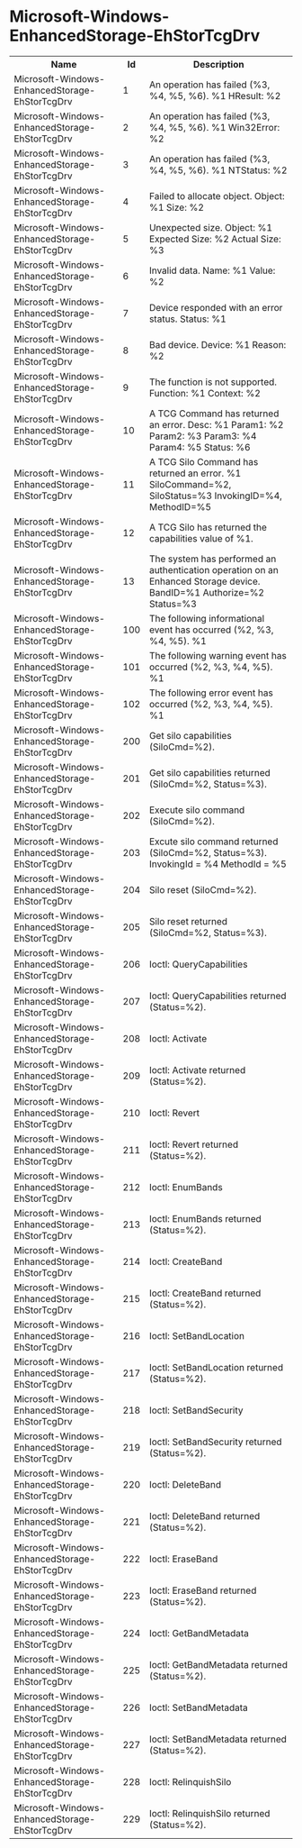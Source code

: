 # Microsoft-Windows-EnhancedStorage-EhStorTcgDrv

<table>
<colgroup><col/><col/><col/></colgroup>
<tr><th>Name</th><th>Id</th><th>Description</th></tr>
<tr><td>Microsoft-Windows-EnhancedStorage-EhStorTcgDrv</td><td>1</td><td>An operation has failed (%3, %4, %5, %6).
%1
HResult: %2</td></tr>
<tr><td>Microsoft-Windows-EnhancedStorage-EhStorTcgDrv</td><td>2</td><td>An operation has failed (%3, %4, %5, %6).
%1
Win32Error: %2</td></tr>
<tr><td>Microsoft-Windows-EnhancedStorage-EhStorTcgDrv</td><td>3</td><td>An operation has failed (%3, %4, %5, %6).
%1
NTStatus: %2</td></tr>
<tr><td>Microsoft-Windows-EnhancedStorage-EhStorTcgDrv</td><td>4</td><td>Failed to allocate object.
Object: %1
Size: %2</td></tr>
<tr><td>Microsoft-Windows-EnhancedStorage-EhStorTcgDrv</td><td>5</td><td>Unexpected size.
Object: %1
Expected Size: %2
Actual Size: %3</td></tr>
<tr><td>Microsoft-Windows-EnhancedStorage-EhStorTcgDrv</td><td>6</td><td>Invalid data.
Name: %1
Value: %2</td></tr>
<tr><td>Microsoft-Windows-EnhancedStorage-EhStorTcgDrv</td><td>7</td><td>Device responded with an error status.
Status: %1</td></tr>
<tr><td>Microsoft-Windows-EnhancedStorage-EhStorTcgDrv</td><td>8</td><td>Bad device.
Device: %1
Reason: %2</td></tr>
<tr><td>Microsoft-Windows-EnhancedStorage-EhStorTcgDrv</td><td>9</td><td>The function is not supported.
Function: %1
Context: %2</td></tr>
<tr><td>Microsoft-Windows-EnhancedStorage-EhStorTcgDrv</td><td>10</td><td>A TCG Command has returned an error.
Desc: %1
Param1: %2
Param2: %3
Param3: %4
Param4: %5
Status: %6</td></tr>
<tr><td>Microsoft-Windows-EnhancedStorage-EhStorTcgDrv</td><td>11</td><td>A TCG Silo Command has returned an error.
%1
SiloCommand=%2, SiloStatus=%3
InvokingID=%4, MethodID=%5</td></tr>
<tr><td>Microsoft-Windows-EnhancedStorage-EhStorTcgDrv</td><td>12</td><td>A TCG Silo has returned the capabilities value of %1.</td></tr>
<tr><td>Microsoft-Windows-EnhancedStorage-EhStorTcgDrv</td><td>13</td><td>The system has performed an authentication operation on an Enhanced Storage device.
BandID=%1
Authorize=%2
Status=%3</td></tr>
<tr><td>Microsoft-Windows-EnhancedStorage-EhStorTcgDrv</td><td>100</td><td>The following informational event has occurred (%2, %3, %4, %5).
%1</td></tr>
<tr><td>Microsoft-Windows-EnhancedStorage-EhStorTcgDrv</td><td>101</td><td>The following warning event has occurred (%2, %3, %4, %5).
%1</td></tr>
<tr><td>Microsoft-Windows-EnhancedStorage-EhStorTcgDrv</td><td>102</td><td>The following error event has occurred (%2, %3, %4, %5).
%1</td></tr>
<tr><td>Microsoft-Windows-EnhancedStorage-EhStorTcgDrv</td><td>200</td><td>Get silo capabilities (SiloCmd=%2).</td></tr>
<tr><td>Microsoft-Windows-EnhancedStorage-EhStorTcgDrv</td><td>201</td><td>Get silo capabilities returned (SiloCmd=%2, Status=%3).</td></tr>
<tr><td>Microsoft-Windows-EnhancedStorage-EhStorTcgDrv</td><td>202</td><td>Execute silo command (SiloCmd=%2).</td></tr>
<tr><td>Microsoft-Windows-EnhancedStorage-EhStorTcgDrv</td><td>203</td><td>Excute silo command returned (SiloCmd=%2, Status=%3).
InvokingId = %4
MethodId = %5</td></tr>
<tr><td>Microsoft-Windows-EnhancedStorage-EhStorTcgDrv</td><td>204</td><td>Silo reset (SiloCmd=%2).</td></tr>
<tr><td>Microsoft-Windows-EnhancedStorage-EhStorTcgDrv</td><td>205</td><td>Silo reset returned (SiloCmd=%2, Status=%3).</td></tr>
<tr><td>Microsoft-Windows-EnhancedStorage-EhStorTcgDrv</td><td>206</td><td>Ioctl: QueryCapabilities</td></tr>
<tr><td>Microsoft-Windows-EnhancedStorage-EhStorTcgDrv</td><td>207</td><td>Ioctl: QueryCapabilities returned (Status=%2).</td></tr>
<tr><td>Microsoft-Windows-EnhancedStorage-EhStorTcgDrv</td><td>208</td><td>Ioctl: Activate</td></tr>
<tr><td>Microsoft-Windows-EnhancedStorage-EhStorTcgDrv</td><td>209</td><td>Ioctl: Activate returned (Status=%2).</td></tr>
<tr><td>Microsoft-Windows-EnhancedStorage-EhStorTcgDrv</td><td>210</td><td>Ioctl: Revert</td></tr>
<tr><td>Microsoft-Windows-EnhancedStorage-EhStorTcgDrv</td><td>211</td><td>Ioctl: Revert returned (Status=%2).</td></tr>
<tr><td>Microsoft-Windows-EnhancedStorage-EhStorTcgDrv</td><td>212</td><td>Ioctl: EnumBands</td></tr>
<tr><td>Microsoft-Windows-EnhancedStorage-EhStorTcgDrv</td><td>213</td><td>Ioctl: EnumBands returned (Status=%2).</td></tr>
<tr><td>Microsoft-Windows-EnhancedStorage-EhStorTcgDrv</td><td>214</td><td>Ioctl: CreateBand</td></tr>
<tr><td>Microsoft-Windows-EnhancedStorage-EhStorTcgDrv</td><td>215</td><td>Ioctl: CreateBand returned (Status=%2).</td></tr>
<tr><td>Microsoft-Windows-EnhancedStorage-EhStorTcgDrv</td><td>216</td><td>Ioctl: SetBandLocation</td></tr>
<tr><td>Microsoft-Windows-EnhancedStorage-EhStorTcgDrv</td><td>217</td><td>Ioctl: SetBandLocation returned (Status=%2).</td></tr>
<tr><td>Microsoft-Windows-EnhancedStorage-EhStorTcgDrv</td><td>218</td><td>Ioctl: SetBandSecurity</td></tr>
<tr><td>Microsoft-Windows-EnhancedStorage-EhStorTcgDrv</td><td>219</td><td>Ioctl: SetBandSecurity returned (Status=%2).</td></tr>
<tr><td>Microsoft-Windows-EnhancedStorage-EhStorTcgDrv</td><td>220</td><td>Ioctl: DeleteBand</td></tr>
<tr><td>Microsoft-Windows-EnhancedStorage-EhStorTcgDrv</td><td>221</td><td>Ioctl: DeleteBand returned (Status=%2).</td></tr>
<tr><td>Microsoft-Windows-EnhancedStorage-EhStorTcgDrv</td><td>222</td><td>Ioctl: EraseBand</td></tr>
<tr><td>Microsoft-Windows-EnhancedStorage-EhStorTcgDrv</td><td>223</td><td>Ioctl: EraseBand returned (Status=%2).</td></tr>
<tr><td>Microsoft-Windows-EnhancedStorage-EhStorTcgDrv</td><td>224</td><td>Ioctl: GetBandMetadata</td></tr>
<tr><td>Microsoft-Windows-EnhancedStorage-EhStorTcgDrv</td><td>225</td><td>Ioctl: GetBandMetadata returned (Status=%2).</td></tr>
<tr><td>Microsoft-Windows-EnhancedStorage-EhStorTcgDrv</td><td>226</td><td>Ioctl: SetBandMetadata</td></tr>
<tr><td>Microsoft-Windows-EnhancedStorage-EhStorTcgDrv</td><td>227</td><td>Ioctl: SetBandMetadata returned (Status=%2).</td></tr>
<tr><td>Microsoft-Windows-EnhancedStorage-EhStorTcgDrv</td><td>228</td><td>Ioctl: RelinquishSilo</td></tr>
<tr><td>Microsoft-Windows-EnhancedStorage-EhStorTcgDrv</td><td>229</td><td>Ioctl: RelinquishSilo returned (Status=%2).</td></tr>
</table>

